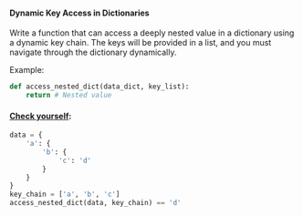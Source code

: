 #### Dynamic Key Access in Dictionaries

Write a function that can access a deeply nested value in a dictionary using a dynamic key chain. 
The keys will be provided in a list, and you must navigate through the dictionary dynamically.

Example:
```python
def access_nested_dict(data_dict, key_list):
    return # Nested value
```

#### <u>Check yourself</u>:
```python
data = {
    'a': {
        'b': {
            'c': 'd'
        }
    }
}
key_chain = ['a', 'b', 'c']
access_nested_dict(data, key_chain) == 'd'
```